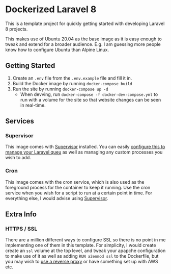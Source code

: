 # Dockerized Laravel 8
This is a template project for quickly getting started with developing Laravel 8 projects.

This makes use of Ubuntu 20.04 as the base image as it is easy enough to tweak and extend for a broader audience. E.g.
I am guessing more people know how to configure Ubuntu than Alpine Linux.


## Getting Started

1. Create an `.env` file from the `.env.example` file and fill it in.
1. Build the Docker image by running `docker-compose build`
1. Run the site by running `docker-compose up -d`
    * When devving, run `docker-compose -f docker-dev-compose.yml` to run with a volume for the site so that website
changes can be seen in real-time.


## Services

### Supervisor
This image comes with [Supervisor](http://supervisord.org/) installed. You can easily [configure this to manage your
Laravel queu](https://blog.programster.org/getting-started-with-laravel-queues-and-background-jobs) as well as managing
any custom processes you wish to add.


### Cron
This image comes with the cron service, which is also used as the foreground process for the container to keep it
running. Use the cron service when you wish for a script to run at a certain point in time. For everything else, I would
advise using [Supervisor](http://supervisord.org/).


## Extra Info

### HTTPS / SSL
There are a million different ways to configure SSL so there is no point in me implementing one of them in this template.
For simplicity, I would create create an `ssl` volume at the top level, and tweak your apapche configuration to make use
of it as well as adding `RUN a2enmod ssl` to the Dockerfile, but you may wish to
[use a reverse proxy](https://blog.programster.org/jwilder-reverse-proxy-with-wildcard-ssl) or have something set up with
AWS etc.